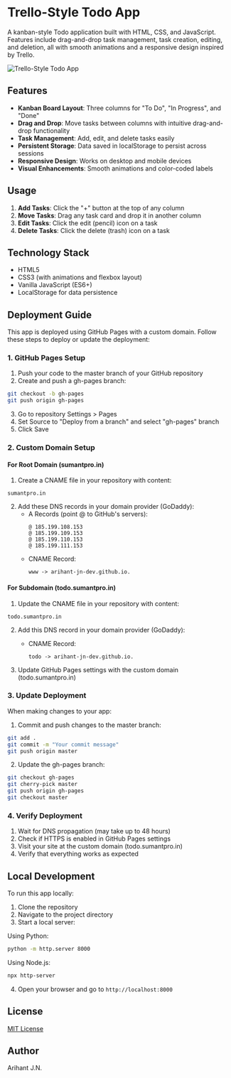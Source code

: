 # Trello-Style Todo App

A kanban-style Todo application built with HTML, CSS, and JavaScript. Features include drag-and-drop task management, task creation, editing, and deletion, all with smooth animations and a responsive design inspired by Trello.

![Trello-Style Todo App](https://github.com/arihant-jn-dev/copilot-test/raw/master/preview.png)

## Features

- **Kanban Board Layout**: Three columns for "To Do", "In Progress", and "Done"
- **Drag and Drop**: Move tasks between columns with intuitive drag-and-drop functionality
- **Task Management**: Add, edit, and delete tasks easily
- **Persistent Storage**: Data saved in localStorage to persist across sessions
- **Responsive Design**: Works on desktop and mobile devices
- **Visual Enhancements**: Smooth animations and color-coded labels

## Usage

1. **Add Tasks**: Click the "+" button at the top of any column
2. **Move Tasks**: Drag any task card and drop it in another column
3. **Edit Tasks**: Click the edit (pencil) icon on a task
4. **Delete Tasks**: Click the delete (trash) icon on a task

## Technology Stack

- HTML5
- CSS3 (with animations and flexbox layout)
- Vanilla JavaScript (ES6+)
- LocalStorage for data persistence

## Deployment Guide

This app is deployed using GitHub Pages with a custom domain. Follow these steps to deploy or update the deployment:

### 1. GitHub Pages Setup

1. Push your code to the master branch of your GitHub repository
2. Create and push a gh-pages branch:
```bash
git checkout -b gh-pages
git push origin gh-pages
```
3. Go to repository Settings > Pages
4. Set Source to "Deploy from a branch" and select "gh-pages" branch
5. Click Save

### 2. Custom Domain Setup

#### For Root Domain (sumantpro.in)

1. Create a CNAME file in your repository with content:
```
sumantpro.in
```

2. Add these DNS records in your domain provider (GoDaddy):
   - A Records (point @ to GitHub's servers):
     ```
     @ 185.199.108.153
     @ 185.199.109.153
     @ 185.199.110.153
     @ 185.199.111.153
     ```
   - CNAME Record:
     ```
     www -> arihant-jn-dev.github.io.
     ```

#### For Subdomain (todo.sumantpro.in)

1. Update the CNAME file in your repository with content:
```
todo.sumantpro.in
```

2. Add this DNS record in your domain provider (GoDaddy):
   - CNAME Record:
     ```
     todo -> arihant-jn-dev.github.io.
     ```

3. Update GitHub Pages settings with the custom domain (todo.sumantpro.in)

### 3. Update Deployment

When making changes to your app:

1. Commit and push changes to the master branch:
```bash
git add .
git commit -m "Your commit message"
git push origin master
```

2. Update the gh-pages branch:
```bash
git checkout gh-pages
git cherry-pick master
git push origin gh-pages
git checkout master
```

### 4. Verify Deployment

1. Wait for DNS propagation (may take up to 48 hours)
2. Check if HTTPS is enabled in GitHub Pages settings
3. Visit your site at the custom domain (todo.sumantpro.in)
4. Verify that everything works as expected

## Local Development

To run this app locally:

1. Clone the repository
2. Navigate to the project directory
3. Start a local server:

Using Python:
```bash
python -m http.server 8000
```

Using Node.js:
```bash
npx http-server
```

4. Open your browser and go to `http://localhost:8000`

## License

[MIT License](LICENSE)

## Author

Arihant J.N.
